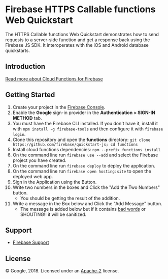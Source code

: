 Firebase HTTPS Callable functions Web Quickstart
================================================

The HTTPS Callable functions Web Quickstart demonstrates how to send requests to a server-side function and get a response back using the Firebase JS SDK. It interoperates with the iOS and Android database quickstarts.


Introduction
------------

[Read more about Cloud Functions for Firebase](https://firebase.google.com/docs/functions/)


Getting Started
---------------

 1. Create your project in the [Firebase Console](https://console.firebase.google.com).
 1. Enable the **Google** sign-in provider in the **Authentication > SIGN-IN METHOD** tab.
 1. You must have the Firebase CLI installed. If you don't have it, install it with `npm install -g firebase-tools` and then configure it with `firebase login`.
 1. Clone this repository and open the **functions** directory: `git clone https://github.com/firebase/quickstart-js; cd functions`
 1. Install cloud functions dependencies: `npm --prefix functions install`
 1. On the command line run `firebase use --add` and select the Firebase project you have created.
 1. On the command line run `firebase deploy` to deploy the application.
 1. On the command line run `firebase open hosting:site` to open the deployed web app.
 1. Sign in the Application using the Button.
 1. Write two numbers in the boxes and Click the "Add the Two Numbers" button.
     - You should be getting the result of the addition.
 1. Write a message in the Box below and Click the "Add Message" button.
     - The message is added below but if it contains [bad words](https://github.com/web-mech/badwords-list) or SHOUTING!! it will be sanitized.


Support
-------

- [Firebase Support](https://firebase.google.com/support/)


License
-------

© Google, 2018. Licensed under an [Apache-2](../LICENSE) license.
